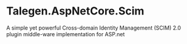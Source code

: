 # Talegen.AspNetCore.Scim
A simple yet powerful Cross-domain Identity Management (SCIM) 2.0 plugin middle-ware implementation for ASP.net
